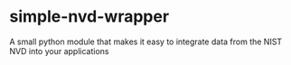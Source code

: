# simple-nvd-wrapper
A small python module that makes it easy to integrate data from the NIST NVD into your applications
